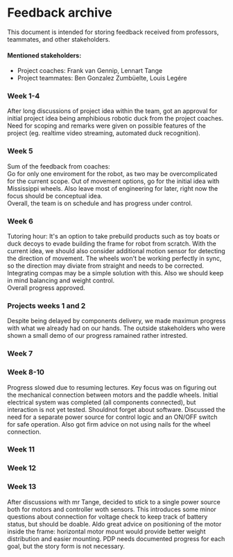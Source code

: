 # Feedback archive
This document is intended for storing feedback received from professors, teammates, and other stakeholders. 

#### Mentioned stakeholders:
- Project coaches: Frank van Gennip, Lennart Tange
- Project teammates: Ben Gonzalez Zumbüelte, Louis Legére

### Week 1-4
After long discussions  of project idea within the team, got an approval for initial project idea being amphibious robotic duck from the project coaches. Need for scoping and remarks were given on possible features of the project (eg. realtime video streaming, automated duck recognition).

### Week 5
Sum of the feedback from coaches: <br>
Go for only one enviroment for the robot, as two may be overcomplicated for the current scope. Out of movement options, go for the initial idea with Mississippi wheels. Also leave most of engineering for later, right now the focus should be conceptual idea. <br>
Overall, the team is on schedule and has progress under control.

### Week 6
Tutoring hour:
It's an option to take prebuild products such as toy boats or duck decoys to evade building the frame for robot from scratch. 
With the current idea, we should also consider additional motion sensor for detecting the direction of movement. The wheels won't be working perfectly in sync, so the direction may diviate from straight and needs to be corrected. Integrating compas may be a simple solution with this. Also we should keep in mind balancing and weight control. <br> 
Overall progress approved.

### Projects weeks 1 and 2
Despite being delayed by components delivery, we made maximun progress with what we already had on our hands. The outside stakeholders who were shown a small demo of our progress ramained rather intrested.

### Week 7


### Week 8-10
Progress slowed due to resuming lectures. Key focus was on figuring out the mechanical connection between motors and the paddle wheels. Initial electrical system was completed (all components connected), but interaction is not yet tested. Shouldnot forget about software. Discussed the need for a separate power source for control logic and an ON/OFF switch for safe operation. Also got firm advice on not using nails for the wheel connection.

### Week 11

### Week 12

### Week 13
 After discussions with mr Tange, decided to stick to a single power source both for motors and controller woth sensors. This introduces some minor questions about connection for voltage check to keep track of battery status, but should be doable. Aldo great advice on positioning of the motor inside the frame: horizontal motor mount would provide better weight distribution and easier mounting.
  PDP needs documented progress for each goal, but the story form is not necessary.